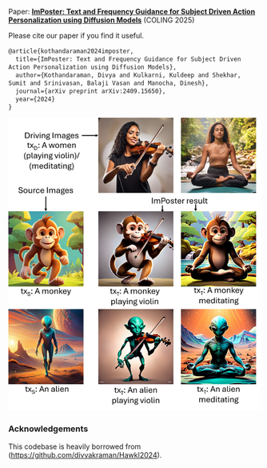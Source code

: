 Paper: [**ImPoster: Text and Frequency Guidance for Subject Driven Action Personalization using Diffusion Models**](https://arxiv.org/abs/2409.15650) (COLING 2025)

Please cite our paper if you find it useful. <br>

```
@article{kothandaraman2024imposter,
  title={ImPoster: Text and Frequency Guidance for Subject Driven Action Personalization using Diffusion Models},
  author={Kothandaraman, Divya and Kulkarni, Kuldeep and Shekhar, Sumit and Srinivasan, Balaji Vasan and Manocha, Dinesh},
  journal={arXiv preprint arXiv:2409.15650},
  year={2024}
}
```

<p align="center">
<img src="coverPic.jpg" width="720">
</p>

<!--
### Method

<p align="center">
<img src="Overview.jpg" width="720">
</p>
-->
### Acknowledgements

This codebase is heavily borrowed from (https://github.com/divyakraman/HawkI2024).
